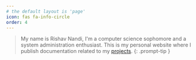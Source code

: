 ```yaml
---
# the default layout is 'page'
icon: fas fa-info-circle
order: 4
---
```


> My name is Rishav Nandi, I'm a computer science sophomore and a system administration enthusiast. This is my personal website where I publish documentation related to my [projects](https://github.com/rishavnandi).
{: .prompt-tip }